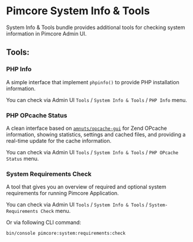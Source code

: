 # Pimcore System Info & Tools
System Info & Tools bundle provides additional tools for checking system information in Pimcore Admin UI.

## Tools:

### PHP Info
A simple interface that implement `phpinfo()` to provide PHP installation information.

You can check via Admin UI `Tools` / `System Info & Tools` / `PHP Info` menu.

### PHP OPcache Status
A clean interface based on [`amnuts/opcache-gui`](https://github.com/amnuts/opcache-gui) for 
Zend OPcache information, showing statistics, settings and cached files, and providing a real-time update 
for the cache information.

You can check via Admin UI `Tools` / `System Info & Tools` / `PHP OPcache Status` menu.

### System Requirements Check
A tool that gives you an overview of required and optional system requirements for running Pimcore Application.

You can check via Admin UI `Tools` / `System Info & Tools` / `System-Requirements Check` menu.

Or via following CLI command:

```bash
bin/console pimcore:system:requirements:check
```